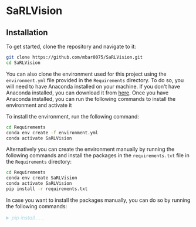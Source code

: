 # SaRLVision

<!--

<p align="right" style="text-align: right;">
  <strong>"A reinforcement learning object detector which leverages saliency ranking."</strong>
</p>
<br>
<p align="left" style="text-align: left;">
  <strong>"A self-explainable detector that provides a fully observable action log."</strong>
</p>

## Example of Output

<p align='center'>
  <img src="Diagrams/gif" alt="Output gif" width="50%" height="auto">
</p>

<p align="justify">

## Abstract
*test*

## System Overview

<p align="justify">

Initially, the system proceeds to generate a saliency ranking heatmap using the input image, emphasising regions of interest. It then takes the most important ranks to create an initial bounding box prediction, which is a key stage in object localisation. This prediction is then fed to the RL environment, where an agent navigates through a series of time steps, repeatedly completing actions to improve the bounding box and precisely pinpointing the object within an image, while also predicting the object class label.
</p>

<p align='center'>
  <img src="Diagrams/Architecture.png" alt="Architecture" width="100%" height="auto">
</p>

## Saliency Ranking

<p align='justify'>

The initial process in the development of the system involves the utilisation of saliency ranking to derive an initial bounding box estimate. Alternatively, users may choose not to employ this technique, resulting in the initial bounding box covering the entirety of the input image, a practice commonly observed in existing literature. Following the acquisition of the Saliency Ranking heatmap from [SaRa](https://github.com/dylanseychell/SaliencyRanking), the first stage of this process entails the extraction of a bounding box that delineates the pertinent image segments. This technique considers a proportion of the highest-ranked areas, with a fixed threshold of 30% and number of iterations set to 1. The generation of these initial bounding boxes is critical due to the fact that it allows for the separation and delineation of prominent regions in the image for further refining utilising RL techniques.
</p>

<p align='center'>
  <img src="Diagrams/SaRa -3D plot.png" alt="SaRa" width="100%" height="auto">
</p>

## Reinforcement Learning

<p align="justify">

In the subsequent phase of the devised pipeline, reinforcement learning is harnessed to accomplish object localisation within the images. To this extent the developed system was built via the [gymnasium](https://gymnasium.farama.org/index.html) API, which facilitated the formulation of the problem as a Markov Decision Process (MDP), inspired from the existing literature. Subsequently, Deep Reinforcement Learning (DRL) techniques were applied to approximate the object detection problem.
</p>

### Action Space

<p align="justify">

Similar to methodologies commonly employed in object localisation tasks, the action set $A$ consists of eight transformations that can be applied to the bounding box, along with one action designated to terminate the search process. These transformations are grouped into four subsets: horizontal and vertical box movement, scale adjustment, and aspect ratio modification. Consequently, the agent has four degrees of freedom to adjust the bounding box $[x_1, y_1, x_2, y_2]$ during interactions with the environment. Additionally, a trigger action is incorporated to indicate successful object localisation by the current box, thereby concluding the ongoing search sequence, and drawing an IoR marker on the detected object.
</p>

<p align='center'>
  <img src="Diagrams/Actions_white.png" alt="Actions" width="100%" height="auto">
</p>

### Deep Q-Network Architecture

<p align="justify">

The DQN architecture, introduced in the presented system, assumes responsibility for decision-making in object localisation. To this extent, the designed architecture draws inspiration from methodologies present in the prevalent literature. Our proposed approach, introduces four DQN variants:
1. `Vanilla DQN (DQN)`
2. `Double DQN (DDQN)`
3. `Dueling DQN (Dueling DQN)`
4. `Double Dueling DQN (D3QN)`

Our approach advocates for a deeper DQN network to bolster decision-making capabilities and enhance learning complexity. To mitigate concerns regarding overfitting, dropout layers are seamlessly integrated into the network architecture. Additionally, this work develops a Dueling DQN Agent to improve learning efficiency by decoupling state and advantage functions. The Dueling DQN design divides the $Q$-value function into two streams, allowing the agent to better comprehend the value of doing specific actions in different situations. The proposed approach also evaluates DDQN and D3QN techniques, which have also not been previously examined, in pursuit of achieving better results.
</p>

<p align='center'>
  <img src="Diagrams/dqn_architectures.png" alt="DQN Architecture" width="70%" height="auto">
</p>

### Self-Explainability

<p align="justify">
The study proposes a system that creates a log and displays the current environment in several rendering modes to illustrate explainability, as demonstrated below:

<p align='center'>
  <img src="Diagrams/Visualisations.png" alt="Visualisations" width="100%" height="auto">
</p>

These visualisations provide users with insights into the current action being performed, the current IoU, the current Recall, the environment step counter, the current reward, and a clear view of the current bounding box and ground truth bounding box locations in the original image. Furthermore, unlike all object detectors and methodologies previously discussed, this methodology permits decision-making observation during the training phase, albeit there is a slight time overhead for the creation of visualisations. 
Nonetheless, the system provides a clear log outlining the framework's decision-making process for current item detection, allowing insight into the object detector's training and assessment, as observed below:

<p align='center'>
  <img src="Diagrams/Self-Explainability.png" alt="Self-Explainability" width="100%" height="auto">
</p>

</p>

## SaRLVision Window

<p align="justify">

The SaRLVision Window provides a real-time view of the object detection process, displaying the current state of the environment, the actions being taken, and the corresponding results. This interactive window is designed to be user-friendly, providing a clear and intuitive interface for users to understand the workings of the system. It also includes controls for pausing, resuming, and stopping the detection process, giving users a degree of control over the system's operation.

<p align='center'>
<table align="center">
  <tr>
    <td align="center">
      <img src="Diagrams/SaRLVisionWindow1.png" alt="Window1"  width="100%" height="auto" />
    </td>
    <td align="center">
      <img src="Diagrams/SaRLVisionWindow2.png" alt="Window2" width="100%" height="auto" />
    </td>
    <td align="center">
      <img src="Diagrams/SaRLVisionWindow3.png" alt="Window3" width="100%" height="auto" />
    </td>
  </tr>
</table>
</p>

This window is implemented using the `pygame` library, which is a popular framework for building interactive applications and games in Python. Pygame provides a set of functions and classes for creating graphical user interfaces, handling user input, and rendering graphics on the screen. By utilizing the Pygame API, the SaRLVision Window is able to provide a visually appealing and responsive interface for users to interact with the object detection system.

</p>

## Getting Started

<p align="justify">

The following jupyter notebooks are provided to demonstrate the functionality of the system:
- [Dataset Notebooks](https://github.com/mbar0075/SaRLVision/tree/main/Experiments/Datasets)
- [Saliency Ranking Threshold Experiments](https://github.com/mbar0075/SaRLVision/tree/main/Experiments/Threshold%20Experiments)
- [Training.ipynb](https://github.com/mbar0075/SaRLVision/tree/main/Experiments/RL%20Agent%20Training/Training.ipynb)
- [Evaluation.ipynb](https://github.com/mbar0075/SaRLVision/tree/main/Experiments/RL%20Agent%20Training/Evaluation.ipynb)
- [Testing.ipynb](https://github.com/mbar0075/SaRLVision/tree/main/Experiments/RL%20Agent%20Training/Testing.ipynb)
- [Visualisations.ipynb](https://github.com/mbar0075/SaRLVision/tree/main/Experiments/RL%20Agent%20Training/Visualisations.ipynb)
- [Self-Explainability.ipynb](https://github.com/mbar0075/SaRLVision/tree/main/Experiments/RL%20Agent%20Training/Self-Explainability.ipynb)
- [Plotting Results.ipynb](https://github.com/mbar0075/SaRLVision/tree/main/Experiments/RL%20Agent%20Training/Plotting_Results.ipynb) 
  
</p>
-->

## Installation
To get started, clone the repository and navigate to it:
```bash
git clone https://github.com/mbar0075/SaRLVision.git
cd SaRLVision
```

You can also clone the environment used for this project using the `environment.yml` file provided in the `Requirements` directory. To do so, you will need to have Anaconda installed on your machine. If you don't have Anaconda installed, you can download it from [here](https://www.anaconda.com/products/distribution). Once you have Anaconda installed, you can run the following commands to install the environment and activate it

To install the environment, run the following command:
```bash
cd Requirements
conda env create -f environment.yml
conda activate SaRLVision
```

Alternatively you can create the environment manually by running the following commands and install the packages in the `requirements.txt` file in the `Requirements` directory:
```bash
cd Requirements
conda env create SaRLVision
conda activate SaRLVision
pip install -r requirements.txt
```

In case you want to install the packages manually, you can do so by running the following commands:
<details>
<summary  style="color: lightblue; cursor: pointer"><i> pip install . . .</i></summary>

```bash
conda install swig
conda install nomkl
pip install gymnasium[all]
pip install ufal.pybox2d
pip install pygame
pip install renderlab
pip install numpy
pip install matplotlib
pip install pandas
pip install seaborn
pip install scikit-learn
pip install pycotools

# Installing pytorch with CUDA 11.8
pip install torch torchvision torchaudio --index-url https://download.pytorch.org/whl/cu118/torch_stable.html

# Installing tensorflow with CUDA 11.2
conda install -c conda-forge cudatoolkit=11.2 cudnn=8.1.0
# Anything above 2.10 is not supported on the GPU on Windows Native
python -m pip install "tensorflow<2.11"
# Verify the installation:
python -c "import tensorflow as tf; print(tf.config.list_physical_devices('GPU'))"
```

In case of any further issues, you can install `cuda` from the following links: [NVIDIA CUDA Toolkit](https://developer.nvidia.com/cuda-toolkit-archive),
[Windows 11.8](https://developer.nvidia.com/cuda-11-8-0-download-archive?target_os=Windows&target_arch=x86_64&target_version=11&target_type=exe_local),
and install the corresponding `pytorch` and `tensorflow` versions from the following links: [PyTorch](https://pytorch.org/get-started/locally/), [TensorFlow](https://www.tensorflow.org/install/pip), respectively.
</details>

</p>
